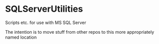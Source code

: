 # SQLServerUtilities
Scripts etc. for use with MS SQL Server

The intention is to move stuff from other repos to this more appropriately named location
